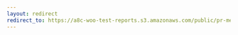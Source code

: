 ```yaml
---
layout: redirect
redirect_to: https://a8c-woo-test-reports.s3.amazonaws.com/public/pr-merge/40039/api/index.html
---
```

